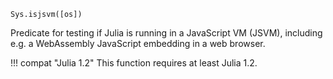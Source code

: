 ```
Sys.isjsvm([os])
```

Predicate for testing if Julia is running in a JavaScript VM (JSVM), including e.g. a WebAssembly JavaScript embedding in a web browser.

!!! compat "Julia 1.2"
    This function requires at least Julia 1.2.

